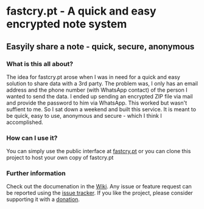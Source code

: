 # fastcry.pt - A quick and easy encrypted note system

## Easyily share a note - quick, secure, anonymous

### What is this all about? ####
The idea for fastcry.pt arose when I was in need for a quick and easy solution to share data with a 3rd party. The problem was, I only has an email address and the phone number (with WhatsApp contact) of the person I wanted to send the data. I ended up sending an encrypted ZIP file via mail and provide the password to him via WhatsApp. This worked but wasn't suffient to me. So I sat down a weekend and built this service. It is meant to be quick, easy to use, anonymous and secure - which I think I accomplished.

### How can I use it? ###
You can simply use the public interface at [fastcry.pt](fastcry.pt) or you can clone this project to host your own copy of fastcry.pt

### Further information ###
Check out the documenation in the [Wiki](https://bitbucket.org/wneessen/fastcry.pt/wiki/). Any issue or feature request can be reported using the [issue tracker](https://bitbucket.org/wneessen/fastcry.pt/issues?status=new&status=open). If you like the project, please consider supporting it with a [donation](https://fastcry.pt/donate).